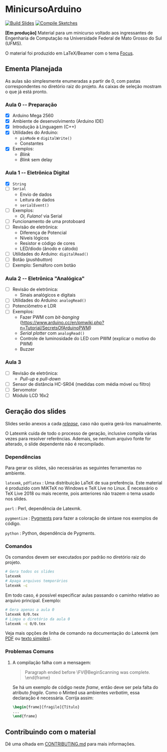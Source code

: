 <!-- SPDX-License-Identifier: CC0-1.0 -->

# MinicursoArduino

[![Build Slides](https://github.com/guilhermgonzaga/MinicursoArduino/workflows/Build%20Slides/badge.svg)][gh-actions]
[![Compile Sketches](https://github.com/guilhermgonzaga/MinicursoArduino/workflows/Compile%20Sketches/badge.svg)][gh-actions]

[gh-actions]: https://github.com/guilhermgonzaga/MinicursoArduino/actions

**[Em produção]** Material para um minicurso voltado aos ingressantes de Engenharia de Computação na Universidade Federal de Mato Grosso do Sul (UFMS).

O material foi produzido em LaTeX/Beamer com o tema [Focus](https://github.com/elauksap/focus-beamertheme).

## Ementa Planejada

As aulas são simplesmente enumeradas a partir de 0, com pastas correspondentes no diretório raiz do projeto. As caixas de seleção mostram o que já está pronto.

### Aula 0 -- Preparação

- [x] Arduino Mega 2560
- [x] Ambiente de desenvolvimento (Arduino IDE)
- [x] Introdução à Linguagem (C++)
- [x] Utilidades do Arduino:
	+ `pinMode` e `digitalWrite()`
	+ Constantes
- [x] Exemplos:
	+ *Blink*
	+ *Blink* sem delay

### Aula 1 -- Eletrônica Digital

- [x] `String`
- [ ] `Serial`
	+ Envio de dados
	+ Leitura de dados
	+ `serialEvent()`
- [ ] Exemplos:
	+ *Oi, Fulano!* via Serial
- [ ] Funcionamento de uma protoboard
- [ ] Revisão de eletrônica:
	+ Diferença de Potencial
	+ Níveis lógicos
	+ Resistor e código de cores
	+ LED/diodo (ânodo e cátodo)
- [ ] Utilidades do Arduino: `digitalRead()`
- [ ] Botão (*pushbutton*)
- [ ] Exemplo: Semáforo com botão

### Aula 2 -- Eletrônica "Analógica"

- [ ] Revisão de eletrônica:
	+ Sinais analógicos e digitais
- [ ] Utilidades do Arduino: `analogRead()`
- [ ] Potenciômetro e LDR
- [ ] Exemplos:
	+ Fazer PWM com *bit-banging* (https://www.arduino.cc/en/pmwiki.php?n=Tutorial/SecretsOfArduinoPWM)
	+ *Serial plotter* com `analogRead()`
	+ Controle de luminosidade do LED com PWM (explicar o motivo do PWM)
	+ Buzzer

### Aula 3

- [ ] Revisão de eletrônica:
	+ *Pull-up* e *pull-down*
- [ ] Sensor de distância HC-SR04 (medidas com média móvel ou filtro)
- [ ] Servomotor
- [ ] Módulo LCD 16x2

## Geração dos slides

Slides serão anexos a cada [*release*](https://github.com/guilhermgonzaga/MinicursoArduino/releases), caso não queira gerá-los manualmente.

O Latexmk cuida de todo o processo de geração, inclusive compila várias vezes para resolver referências. Ademais, se nenhum arquivo fonte for alterado, o slide dependente não é recompilado.

### Dependências

Para gerar os slides, são necessárias as seguintes ferramentas no ambiente.

`latexmk`, `pdflatex`
: Uma distribuição LaTeX de sua preferência. Este material é produzido com MiKTeX no Windows e TeX Live no Linux. É necessário o TeX Live 2018 ou mais recente, pois anteriores não trazem o tema usado nos slides.

`perl`
: Perl, dependência de Latexmk.

`pygmentize`
: [Pygments](https://pygments.org/) para fazer a coloração de sintaxe nos exemplos de código.

`python`
: Python, dependência de Pygments.

### Comandos

Os comandos devem ser executados por padrão no diretório raiz do projeto.

```sh
# Gera todos os slides
latexmk
# Apaga arquivos temporários
latexmk -c
```

Em todo caso, é possível especificar aulas passando o caminho relativo ao arquivo principal. Exemplo:

```sh
# Gera apenas a aula 0
latexmk 0/0.tex
# Limpa o diretório da aula 0
latexmk -c 0/0.tex
```

Veja mais opções de linha de comando na documentação do Latexmk (em [PDF](http://linorg.usp.br/CTAN/support/latexmk/latexmk.pdf) ou [texto simples](http://linorg.usp.br/CTAN/support/latexmk/latexmk.txt)).

### Problemas Comuns

1. A compilação falha com a mensagem:

	> Paragraph ended before \FV@BeginScanning was complete. \end{frame}

	Se há um exemplo de código neste *frame*, então deve ser pela falta do atributo *fragile*. Como o Minted usa ambientes *verbatim*, essa declaração é necessária. Corrija assim:

	```latex
	\begin{frame}[fragile]{Título}
	...
	\end{frame}
	```

## Contribuindo com o material

Dê uma olhada em [CONTRIBUTING.md](./CONTRIBUTING.md) para mais informações.
